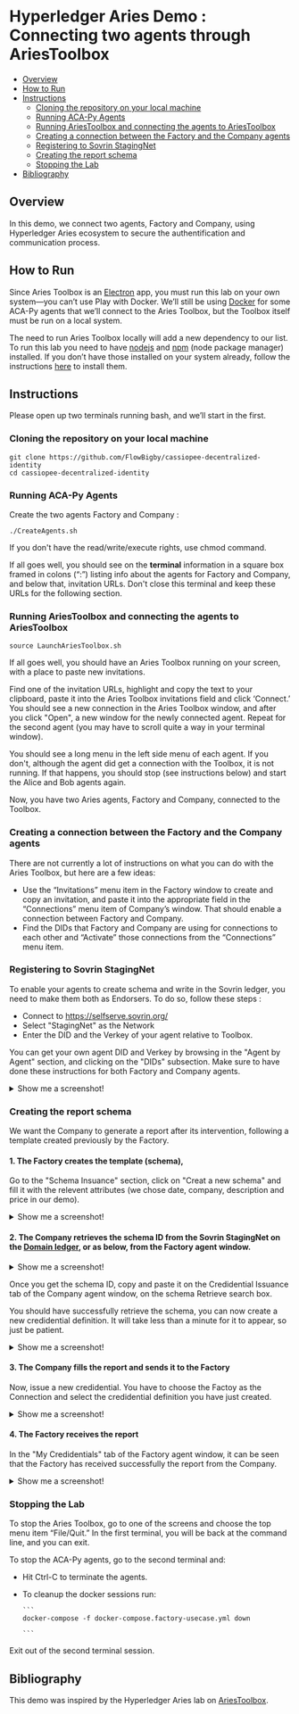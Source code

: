 # Hyperledger Aries Demo : Connecting two agents through AriesToolbox<!-- omit in toc -->

- [Overview](#overview)
- [How to Run](#how-to-run)
- [Instructions](#instructions)
  - [Cloning the repository on your local machine](#cloning-the-repository-on-your-local-machine)
  - [Running ACA-Py Agents](#running-aca-py-agents)
  - [Running AriesToolbox and connecting the agents to AriesToolbox](#running-ariesToolbox-and-connecting-the-agents-to-ariestoolbox)
  - [Creating a connection between the Factory and the Company agents](#creating-a-connection-between-the-factory-and-the-company-agents)
  - [Registering to Sovrin StagingNet](#registering-to-sovrin-stagingNet)
  - [Creating the report schema](#creating-the-report-schema)
  - [Stopping the Lab](#stopping-the-lab)
- [Bibliography](#bibliography)


## Overview

In this demo, we connect two agents, Factory and Company, using Hyperledger Aries ecosystem to secure the authentification and communication process. 

## How to Run

Since Aries Toolbox is an [Electron](https://www.electronjs.org/) app, you must run this lab on your own system—you can’t use Play with Docker. We’ll still be using [Docker](https://docs.docker.com/engine/install/ubuntu/) for some ACA-Py agents that we’ll connect to the Aries Toolbox, but the Toolbox itself must be run on a local system.

The need to run Aries Toolbox locally will add a new dependency to our list. To run this lab you need to have [nodejs](https://nodejs.org/) and [npm](https://www.npmjs.com/) (node package manager) installed. If you don’t have those installed on your system already, follow the instructions [here](https://www.npmjs.com/get-npm) to install them.


## Instructions

Please open up two terminals running bash, and we’ll start in the first.

### Cloning the repository on your local machine

```
git clone https://github.com/FlowBigby/cassiopee-decentralized-identity
cd cassiopee-decentralized-identity

```

### Running ACA-Py Agents

Create the two agents Factory and Company :

```
./CreateAgents.sh

```
If you don't have the read/write/execute rights, use chmod command.

If all goes well, you should see on the **terminal** information in a square box framed in colons (“:”) listing info about the agents for Factory and Company, and below that, invitation URLs. Don't close this terminal and keep these URLs for the following section.

### Running AriesToolbox and connecting the agents to AriesToolbox

```
source LaunchAriesToolbox.sh

```
If all goes well, you should have an Aries Toolbox running on your screen, with a place to paste new invitations.

Find one of the invitation URLs, highlight and copy the text to your clipboard, paste it into the Aries Toolbox invitations field and click ‘Connect.’ You should see a new connection in the Aries Toolbox window, and after you click "Open", a new window for the newly connected agent. Repeat for the second agent (you may have to scroll quite a way in your terminal window).

You should see a long menu in the left side menu of each agent. If you don't, although the agent did get a connection with the Toolbox, it is not running. If that happens, you should stop (see instructions below) and start the Alice and Bob agents again.

Now, you have two Aries agents, Factory and Company, connected to the Toolbox.


### Creating a connection between the Factory and the Company agents

There are not currently a lot of instructions on what you can do with the Aries Toolbox, but here are a few ideas:

*   Use the “Invitations” menu item in the Factory window to create and copy an invitation, and paste it into the appropriate field in the “Connections” menu item of Company’s window. That should enable a connection between Factory and Company.
*   Find the DIDs that Factory and Company are using for connections to each other and “Activate” those connections from the “Connections” menu item.

### Registering to Sovrin StagingNet

To enable your agents to create schema and write in the Sovrin ledger, you need to make them both as Endorsers. To do so, follow these steps :

*   Connect to https://selfserve.sovrin.org/
*   Select "StagingNet" as the Network
*   Enter the DID and the Verkey of your agent relative to Toolbox. 

You can get your own agent DID and Verkey by browsing in the "Agent by Agent" section, and clicking on the "DIDs" subsection. Make sure to have done these instructions for both Factory and Company agents.

<details>
    <summary>Show me a screenshot!</summary>
    <img src="https://cdn.discordapp.com/attachments/776834563950379038/851123712773324830/RegisterStagingNet.png">
</details>

### Creating the report schema

We want the Company to generate a report after its intervention, following a template created previously by the Factory.

#### 1.   The Factory creates the template (schema),

Go to the "Schema Insuance" section, click on "Creat a new schema" and fill it with the relevent attributes (we chose date, company, description and price in our demo).
<details>
    <summary>Show me a screenshot!</summary>
    <img src="https://cdn.discordapp.com/attachments/776834563950379038/851130972530671626/Schema.png">
</details>

#### 2.   The Company retrieves the schema ID from the Sovrin StagingNet on the [Domain ledger](https://indyscan.io/home/SOVRIN_STAGINGNET), or as below, from the Factory agent window.

<details>
    <summary>Show me a screenshot!</summary>
    <img src="https://cdn.discordapp.com/attachments/776834563950379038/851133314614296606/SchemaId1.png">
</details>

Once you get the schema ID, copy and paste it on the Credidential Issuance tab of the Company agent window, on the schema Retrieve search box.

You should have successfully retrieve the schema, you can now create a new credidential definition. It will take less than a minute for it to appear, so just be patient.
<details>
    <summary>Show me a screenshot!</summary>
    <img src="https://cdn.discordapp.com/attachments/776834563950379038/851133330094686228/CredidentialDefinition.png">
</details>

#### 3.   The Company fills the report and sends it to the Factory

Now, issue a new credidential. You have to choose the Factoy as the Connection and select the credidential definition you have just created.
<details>
    <summary>Show me a screenshot!</summary>
    <img src="https://cdn.discordapp.com/attachments/776834563950379038/851133344497270814/IssueCredidential.png">
</details>

#### 4.   The Factory receives the report

In the "My Credidentials" tab of the Factory agent window, it can be seen that the Factory has received successfully the report from the Company.

<details>
    <summary>Show me a screenshot!</summary>
    <img src="https://cdn.discordapp.com/attachments/776834563950379038/851133358511751168/ReceivedCredidential.png">
</details>


### Stopping the Lab

To stop the Aries Toolbox, go to one of the screens and choose the top menu item “File/Quit.” In the first terminal, you will be back at the command line, and you can exit.

To stop the ACA-Py agents, go to the second terminal and:


*   Hit Ctrl-C to terminate the agents.
*   To cleanup the docker sessions run:

        ```
        docker-compose -f docker-compose.factory-usecase.yml down

        ```

Exit out of the second terminal session.


## Bibliography

This demo was inspired by the Hyperledger Aries lab on [AriesToolbox](https://github.com/cloudcompass/ToIPLabs/blob/master/docs/LFS173x/AriesToolboxLab.md).
